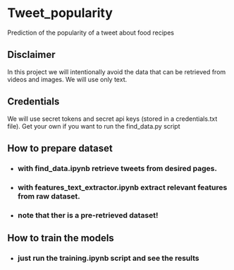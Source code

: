 # Tweet_popularity
Prediction of the popularity of a tweet about food recipes

## Disclaimer
In this project we will intentionally avoid the data that can be retrieved from videos and images.
We will use only text.

## Credentials
We will use secret tokens and secret api keys (stored in a credentials.txt file).
Get your own if you want to run the find_data.py script

## How to prepare dataset
- ### with find_data.ipynb retrieve tweets from desired pages.
- ### with features_text_extractor.ipynb extract relevant features from raw dataset.
- ### note that ther is a pre-retrieved dataset!

## How to train the models
- ### just run the training.ipynb script and see the results
